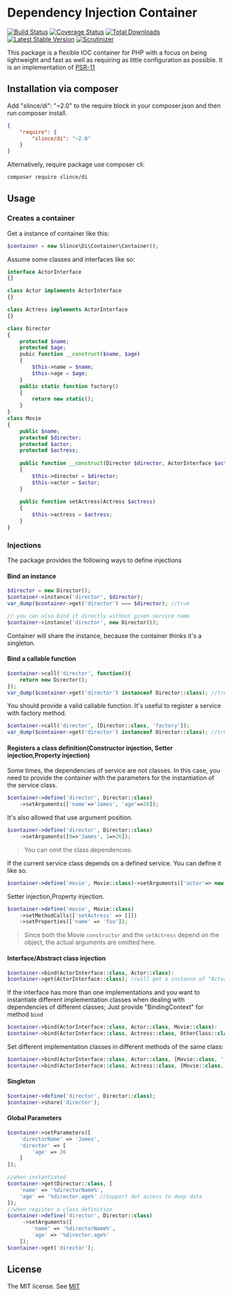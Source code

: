 ﻿# Dependency Injection Container

[![Build Status](https://img.shields.io/travis/slince/di/master.svg?style=flat-square)](https://travis-ci.org/slince/di)
[![Coverage Status](https://img.shields.io/codecov/c/github/slince/di.svg?style=flat-square)](https://codecov.io/github/slince/di)
[![Total Downloads](https://img.shields.io/packagist/dt/slince/di.svg?style=flat-square)](https://packagist.org/packages/slince/di)
[![Latest Stable Version](https://img.shields.io/packagist/v/slince/di.svg?style=flat-square&label=stable)](https://packagist.org/packages/slince/di)
[![Scrutinizer](https://img.shields.io/scrutinizer/g/slince/di.svg?style=flat-square)](https://scrutinizer-ci.com/g/slince/di/?branch=master)

This package is a flexible IOC container for PHP with a focus on being lightweight and fast as well as requiring as little 
configuration as possible. It is an implementation of [PSR-11](https://github.com/container-interop/fig-standards/blob/master/proposed/container.md)

## Installation via composer

Add "slince/di": "~2.0" to the require block in your composer.json and then run composer install.

```json
{
    "require": {
        "slince/di": "~2.0"
    }
}
```

Alternatively, require package use composer cli:

```bash
composer require slince/di
```

## Usage

### Creates a container

Get a instance of container like this:

```php
$container = new Slince\Di\Container\Container();
```

Assume some classes and interfaces like so: 

```php
interface ActorInterface
{}

class Actor implements ActorInterface
{}

class Actress implements ActorInterface
{}

class Director
{
    protected $name;
    protected $age;
    pubic function __construct($name, $age)
    {
        $this->name = $name;
        $this->age = $age;
    }
    public static function factory()
    {
        return new static();
    }
}
class Movie
{
    public $name;
    protected $director;
    protected $actor;
    protected $actress;
    
    public function __construct(Director $director, ActorInterface $actor)
    {
        $this->director = $director;
        $this->actor = $actor;
    }
    
    public function setActress(Actress $actress)
    {
        $this->actress = $actress;
    }
}

```
### Injections

The package provides the following ways to define injections

#### Bind an instance

```php
$director = new Director();
$container->instance('director', $director);
var_dump($container->get('director') === $director); //true

// you can also bind it directly without given service name
$container->instance('director', new Director());
```
Container will share the instance, because the container thinks it's a singleton.

#### Bind a callable function

```php
$container->call('director', function(){
    return new Director();
});
var_dump($container->get('director') instanceof Director::class); //true
```
You should provide a valid callable function. It's useful to register a service with factory method.

```php
$container->call('director', [Director::class, 'factory']);
var_dump($container->get('director') instanceof Director::class); //true
```

#### Registers a class definition(Constructor injection, Setter injection,Property injection)

Some times, the dependencies of service are not classes. In this case, you need to provide the container with the parameters 
for the instantiation of the service class.

```php
$container->define('director', Director::class)
    ->setArguments(['name'=>'James', 'age'=>26]);
```
It's also allowed that use argument position.

```php
$container->define('director', Director::class)
    ->setArguments([0=>'James', 1=>26]);
```
> You can omit the class dependencies.


If the current service class depends on a defined service. You can define it like so.

```php
$container->define('movie', Movie::class)->setArguments(['actor'=> new Slince\Di\Reference('actor')]);
```

Setter injection,Property injection.

```php
$container->define('movie', Movie::class)
    ->setMethodCalls(['setActress' => []])
    ->setProperties(['name' => 'foo']);
```
> Since both the Movie `constructor` and the `setActress` depend on the object, the actual arguments are omitted here.


#### Interface/Abstract class injection

```php
$container->bind(ActorInterface::class, Actor::class):
$container->get(ActorInterface::class); //will get a instance of "Actor::class"
```

If the interface has more than one implementations and you want to instantiate different implementation classes when dealing with 
dependencies of different classes; Just provide "BindingContext" for method `bind`

```php
$container->bind(ActorInterface::class, Actor::class, Movie::class):
$container->bind(ActorInterface::class, Actress::class, OtherClass::class):
```

Set different implementation classes in different methods of the same class:

```php
$container->bind(ActorInterface::class, Actor::class, [Movie::class, '__construct']):
$container->bind(ActorInterface::class, Actress::class, [Movie::class, 'setActress']):
```

#### Singleton

```php
$container->define('director', Director::class);
$container->share('director');
```

#### Global Parameters

```php
$container->setParameters([
    'directorName' => 'James',
    'director' => [
        'age' => 26
    ]
]);

//when instantiated
$container->get(Director::class, [
    'name' => '%directorName%',
    'age' => '%director.age%' //Support dot access to deep data
]);
//when register a class definition
$container->define('director', Director::class)
     ->setArguments([
        'name' => '%directorName%',
        'age' => '%director.age%'
    ]);
$container->get('director');
```

## License
 
The MIT license. See [MIT](https://opensource.org/licenses/MIT)